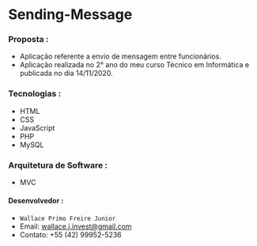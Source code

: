 # Sending-Message

### Proposta : 
* Aplicação referente a envio de mensagem entre funcionários.
* Aplicação realizada no 2° ano do meu curso Técnico em Informática e publicada no dia 14/11/2020.

### Tecnologias : 
+ HTML
+ CSS
+ JavaScript
+ PHP
+ MySQL

### Arquitetura de Software : 
+ MVC

 #### Desenvolvedor :
* `Wallace Primo Freire Junior`
* Email: wallace.j.invest@gmail.com
* Contato: +55 (42) 99952-5236
